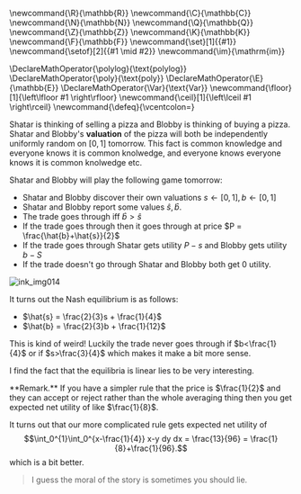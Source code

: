 \newcommand{\R}{\mathbb{R}}
\newcommand{\C}{\mathbb{C}}
\newcommand{\N}{\mathbb{N}}
\newcommand{\Q}{\mathbb{Q}}
\newcommand{\Z}{\mathbb{Z}}
\newcommand{\K}{\mathbb{K}}
\newcommand{\F}{\mathbb{F}}
\newcommand{\set}[1]{\{#1\}}
\newcommand{\setof}[2]{\{#1 \mid #2\}}
\newcommand{\im}{\mathrm{im}}

\DeclareMathOperator{\polylog}{\text{polylog}}
\DeclareMathOperator{\poly}{\text{poly}}
\DeclareMathOperator{\E}{\mathbb{E}}
\DeclareMathOperator{\Var}{\text{Var}}
\newcommand{\floor}[1]{\left\lfloor #1 \right\rfloor}
\newcommand{\ceil}[1]{\left\lceil #1 \right\rceil}
\newcommand{\defeq}{\vcentcolon=}



Shatar is thinking of selling a pizza and Blobby is thinking of
buying a pizza. 
Shatar and Blobby's **valuation** of the pizza will
both be independently uniformly random on $[0,1]$ tomorrow.
This fact is common knowledge and everyone knows it is common
knolwedge, and everyone knows everyone knows it is common
knolwedge etc.

Shatar and Blobby will play the following game tomorrow:

- Shatar and Blobby discover their own valuations $s\gets [0,1], b\gets
    [0,1]$
- Shatar and Blobby report some values $\hat{s}, \hat{b}$.
- The trade goes through iff $\hat{b} > \hat{s}$
- If the trade goes through then it goes through at price $P = \frac{\hat{b}+\hat{s}}{2}$
- If the trade goes through Shatar gets utility $P-s$ and Blobby gets utility $b-S$
- If the trade doesn't go through Shatar and Blobby both get $0$
    utility.

![ink_img014](src/images/ink_img014.png)

It turns out the Nash equilibrium is as follows:

- $\hat{s} = \frac{2}{3}s + \frac{1}{4}$
- $\hat{b} = \frac{2}{3}b + \frac{1}{12}$

This is kind of weird!
Luckily the trade never goes through if $b<\frac{1}{4}$ or if
$s>\frac{3}{4}$ which makes it make a bit more sense.

I find the fact that the equilibria is linear lies to be very
interesting.

<div class="rmk envbox">**Remark.**
If you have a simpler rule that the price is $\frac{1}{2}$ and
they can accept or reject rather than the whole averaging thing
then you get expected net utility of like $\frac{1}{8}$.

It turns out that our more complicated rule gets expected net
utility of
$$\int_0^{1}\int_0^{x-\frac{1}{4}} x-y dy dx = \frac{13}{96} = \frac{1}{8}+\frac{1}{96}.$$
which is a bit better.
</div>


> I guess the moral of the story is sometimes you should lie. 


